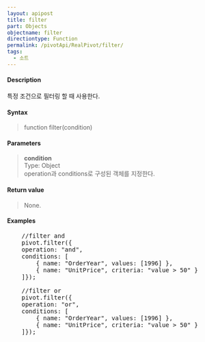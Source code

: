 ```yaml
---
layout: apipost
title: filter
part: Objects
objectname: filter
directiontype: Function
permalink: /pivotApi/RealPivot/filter/
tags:
  - 소트
---
```



#### Description

 특정 조건으로 필터링 할 때 사용한다.        

#### Syntax

> function filter(condition)

#### Parameters

> **condition**  
> Type: Object  
> operation과 conditions로 구성된 객체를 지정한다.        

#### Return value

> None.

#### Examples 

<pre class="prettyprint">
	//filter and
    pivot.filter({
    operation: "and",  
    conditions: [
        { name: "OrderYear", values: [1996] },
        { name: "UnitPrice", criteria: "value > 50" }
    ]});

    //filter or
    pivot.filter({
    operation: "or",  
    conditions: [
        { name: "OrderYear", values: [1996] },
        { name: "UnitPrice", criteria: "value > 50" }
    ]});    
</pre>

